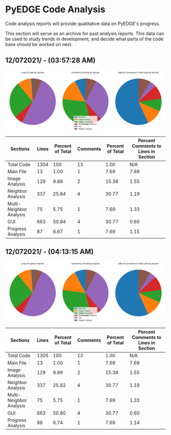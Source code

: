 # PyEDGE Code Analysis
Code analysis reports will provide quatitative data on PyEDGE's progress.

This section will serve as an archive for past analysis reports. This data can be used to study trends in development, and decide what parts of the code base should be worked on next.

## 12/072021/ - (03:57:28 AM)
![Code Sections by Percent of Total Lines](/Code-Analysis/LinesPieChart2021_12_07-03:57:28_AM.png?raw=true)

| Sections | Lines | Percent of Total | Comments | Percent of Total | Percent Comments to Lines in Section |
| ------- | ----- | ---------------- | -------- | ---------------- | ------------------------------------ |
| Total Code | 1304 | 100 | 13 | 1.00 | N/A |
| Main File | 13 | 1.00 | 1 | 7.69 | 7.69 |
| Image Analysis | 129 | 9.89 | 2 | 15.38 | 1.55 |
| Neighbor Analysis | 337 | 25.84 | 4 | 30.77 | 1.19 |
| Multi-Neighbor Analysis | 75 | 5.75 | 1 | 7.69 | 1.33 |
| GUI | 663 | 50.84 | 4 | 30.77 | 0.60 |
| Progress Analysis | 87 | 6.67 | 1 | 7.69 | 1.15 |

## 12/072021/ - (04:13:15 AM)
![Code Sections by Percent of Total Lines](/Code-Analysis/LinesPieChart2021_12_07-04:13:15_AM.png)

| Sections | Lines | Percent of Total | Comments | Percent of Total | Percent Comments to Lines in Section |
| ------- | ----- | ---------------- | -------- | ---------------- | ------------------------------------ |
| Total Code | 1305 | 100 | 13 | 1.00 | N/A |
| Main File | 13 | 1.00 | 1 | 7.69 | 7.69 |
| Image Analysis | 129 | 9.89 | 2 | 15.38 | 1.55 |
| Neighbor Analysis | 337 | 25.82 | 4 | 30.77 | 1.19 |
| Multi-Neighbor Analysis | 75 | 5.75 | 1 | 7.69 | 1.33 |
| GUI | 663 | 50.80 | 4 | 30.77 | 0.60 |
| Progress Analysis | 88 | 6.74 | 1 | 7.69 | 1.14 |
